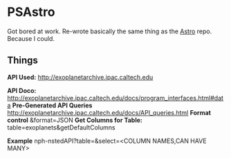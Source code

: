 # PSAstro

Got bored at work. Re-wrote basically the same thing as the [Astro](https://github.com/Intergage/Astro.git) repo.
Because I could. 

## Things
**API Used:** http://exoplanetarchive.ipac.caltech.edu

**API Doco:** http://exoplanetarchive.ipac.caltech.edu/docs/program_interfaces.html#data
**Pre-Generated API Queries** http://exoplanetarchive.ipac.caltech.edu/docs/API_queries.html
**Format control** &format=JSON
**Get Columns for Table:** table=exoplanets&getDefaultColumns

**Example**
<Standard URL>nph-nstedAPI?table=<TABLENAME>&select=<COLUMN NAMES,CAN HAVE MANY>
